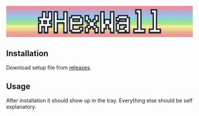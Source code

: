 ![logo](media/icon.png)

## Installation
Download setup file from [releases](https://github.com/Soryyyn/HexWall/releases).

## Usage
After installation it should show up in the tray. Everything else should be self explanatory.